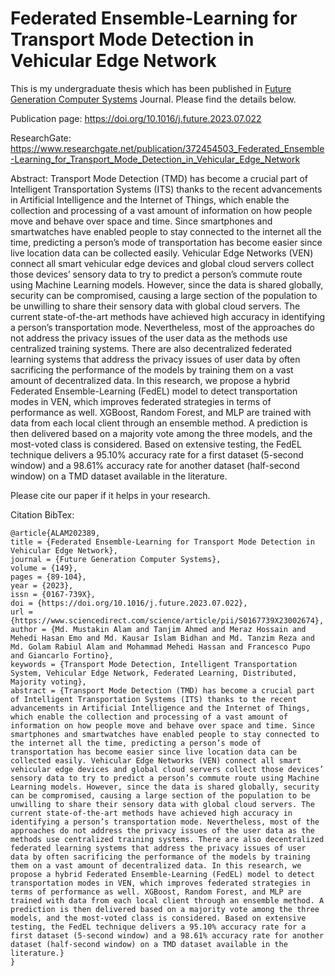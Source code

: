 # Federated Ensemble-Learning for Transport Mode Detection in Vehicular Edge Network

This is my undergraduate thesis which has been published in <a href="https://www.sciencedirect.com/journal/future-generation-computer-systems"> Future Generation Computer Systems</a> Journal. Please find the details below. 

Publication page: https://doi.org/10.1016/j.future.2023.07.022 

ResearchGate: https://www.researchgate.net/publication/372454503_Federated_Ensemble-Learning_for_Transport_Mode_Detection_in_Vehicular_Edge_Network 

Abstract: Transport Mode Detection (TMD) has become a crucial part of Intelligent Transportation Systems (ITS) thanks to the recent advancements in Artificial Intelligence and the Internet of Things, which enable the collection and processing of a vast amount of information on how people move and behave over space and time. Since smartphones and smartwatches have enabled people to stay connected to the internet all the time, predicting a person’s mode of transportation has become easier since live location data can be collected easily. Vehicular Edge Networks (VEN) connect all smart vehicular edge devices and global cloud servers collect those devices’ sensory data to try to predict a person’s commute route using Machine Learning models. However, since the data is shared globally, security can be compromised, causing a large section of the population to be unwilling to share their sensory data with global cloud servers. The current state-of-the-art methods have achieved high accuracy in identifying a person’s transportation mode. Nevertheless, most of the approaches do not address the privacy issues of the user data as the methods use centralized training systems. There are also decentralized federated learning systems that address the privacy issues of user data by often sacrificing the performance of the models by training them on a vast amount of decentralized data. In this research, we propose a hybrid Federated Ensemble-Learning (FedEL) model to detect transportation modes in VEN, which improves federated strategies in terms of performance as well. XGBoost, Random Forest, and MLP are trained with data from each local client through an ensemble method. A prediction is then delivered based on a majority vote among the three models, and the most-voted class is considered. Based on extensive testing, the FedEL technique delivers a 95.10% accuracy rate for a first dataset (5-second window) and a 98.61% accuracy rate for another dataset (half-second window) on a TMD dataset available in the literature.

Please cite our paper if it helps in your research.

Citation BibTex: 
```
@article{ALAM202389,
title = {Federated Ensemble-Learning for Transport Mode Detection in Vehicular Edge Network},
journal = {Future Generation Computer Systems},
volume = {149},
pages = {89-104},
year = {2023},
issn = {0167-739X},
doi = {https://doi.org/10.1016/j.future.2023.07.022},
url = {https://www.sciencedirect.com/science/article/pii/S0167739X23002674},
author = {Md. Mustakin Alam and Tanjim Ahmed and Meraz Hossain and Mehedi Hasan Emo and Md. Kausar Islam Bidhan and Md. Tanzim Reza and Md. Golam Rabiul Alam and Mohammad Mehedi Hassan and Francesco Pupo and Giancarlo Fortino},
keywords = {Transport Mode Detection, Intelligent Transportation System, Vehicular Edge Network, Federated Learning, Distributed, Majority voting},
abstract = {Transport Mode Detection (TMD) has become a crucial part of Intelligent Transportation Systems (ITS) thanks to the recent advancements in Artificial Intelligence and the Internet of Things, which enable the collection and processing of a vast amount of information on how people move and behave over space and time. Since smartphones and smartwatches have enabled people to stay connected to the internet all the time, predicting a person’s mode of transportation has become easier since live location data can be collected easily. Vehicular Edge Networks (VEN) connect all smart vehicular edge devices and global cloud servers collect those devices’ sensory data to try to predict a person’s commute route using Machine Learning models. However, since the data is shared globally, security can be compromised, causing a large section of the population to be unwilling to share their sensory data with global cloud servers. The current state-of-the-art methods have achieved high accuracy in identifying a person’s transportation mode. Nevertheless, most of the approaches do not address the privacy issues of the user data as the methods use centralized training systems. There are also decentralized federated learning systems that address the privacy issues of user data by often sacrificing the performance of the models by training them on a vast amount of decentralized data. In this research, we propose a hybrid Federated Ensemble-Learning (FedEL) model to detect transportation modes in VEN, which improves federated strategies in terms of performance as well. XGBoost, Random Forest, and MLP are trained with data from each local client through an ensemble method. A prediction is then delivered based on a majority vote among the three models, and the most-voted class is considered. Based on extensive testing, the FedEL technique delivers a 95.10% accuracy rate for a first dataset (5-second window) and a 98.61% accuracy rate for another dataset (half-second window) on a TMD dataset available in the literature.}
}
```
